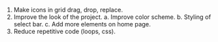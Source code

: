 1. Make icons in grid drag, drop, replace.
2. Improve the look of the project.
  a. Improve color scheme.
  b. Styling of select bar.
  c. Add more elements on home page.
3. Reduce repetitive code (loops, css).
